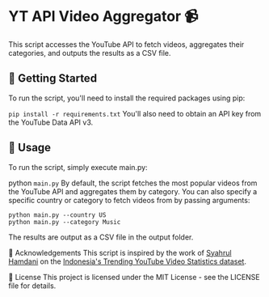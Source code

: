 # YT API Video Aggregator 📹
This script accesses the YouTube API to fetch videos, aggregates their categories, and outputs the results as a CSV file.

## 🚀 Getting Started
To run the script, you'll need to install the required packages using pip:


```pip install -r requirements.txt```
You'll also need to obtain an API key from the YouTube Data API v3.

## 📝 Usage
To run the script, simply execute main.py:

python ```main.py```
By default, the script fetches the most popular videos from the YouTube API and aggregates them by category. You can also specify a specific country or category to fetch videos from by passing arguments:

```
python main.py --country US
python main.py --category Music
```
The results are output as a CSV file in the output folder.

🤖 Acknowledgements
This script is inspired by the work of [Syahrul Hamdani](https://syahrulhamdani.medium.com/) on the [Indonesia's Trending YouTube Video Statistics dataset](https://www.kaggle.com/datasets/syahrulhamdani/indonesias-trending-youtube-video-statistics).

📄 License
This project is licensed under the MIT License - see the LICENSE file for details.
